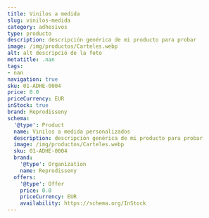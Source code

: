 ```yaml
---
title: Vinilos a medida
slug: vinilos-medida
category: adhesivos
type: producto
description: descripción genérica de mi producto para probar
image: /img/productos/Carteles.webp
alt: alt descripció de la foto
metatitle: .nan
tags:
- nan
navigation: true
sku: 01-ADHE-0004
price: 0.0
priceCurrency: EUR
inStock: true
brand: Reprodisseny
schema:
  '@type': Product
  name: Vinilos a medida personalizados
  description: descripción genérica de mi producto para probar
  image: /img/productos/Carteles.webp
  sku: 01-ADHE-0004
  brand:
    '@type': Organization
    name: Reprodisseny
  offers:
    '@type': Offer
    price: 0.0
    priceCurrency: EUR
    availability: https://schema.org/InStock
---
```

